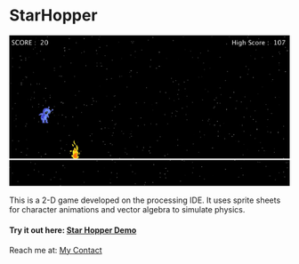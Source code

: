 # StarHopper

 ![Star Hopper Screenshot](https://github.com/SourabhPati/StarHopper/blob/master/SH.png)
 
This is a 2-D game developed on the processing IDE. It uses sprite sheets for character animations and vector algebra to simulate physics.


#### Try it out here: [Star Hopper Demo](http://sourabhpati.ml/StarHopper)

Reach me at: [My Contact](http://sourabhpati.ml/#contact)
